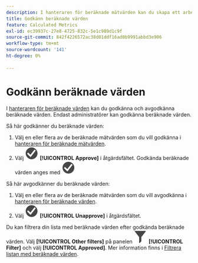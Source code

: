 ```yaml
---
description: I hanteraren för beräknade mätvärden kan du skapa ett arbetsflöde som innefattar godkännande av mätvärden för olika programnivåer och för specifika avdelningar eller grupper.
title: Godkänn beräknade värden
feature: Calculated Metrics
exl-id: ec39937c-27e8-4725-832c-5e1c989d1c9f
source-git-commit: 842f4226572ac38d01ddf16ad0b9991abbd3e906
workflow-type: tm+mt
source-wordcount: '141'
ht-degree: 0%

---
```


# Godkänn beräknade värden

I [hanteraren för beräknade värden](cm-manager.md) kan du godkänna och avgodkänna beräknade värden. Endast administratörer kan godkänna beräknade värden.

Så här godkänner du beräknade värden:

1. Välj en eller flera av de beräknade mätvärden som du vill godkänna i [hanteraren för beräknade mätvärden](cm-manager.md).
1. Välj ![CheckmarkCircle](/help/assets/icons/CheckmarkCircle.svg) **[!UICONTROL Approve]** i åtgärdsfältet. Godkända beräknade värden anges med ![CheckmarkCircle](/help/assets/icons/CheckmarkCircle.svg)

Så här avgodkänner du beräknade värden:

1. Välj en eller flera av de beräknade mätvärden som du vill avgodkänna i [hanteraren för beräknade värden](cm-approving.md).
1. Välj ![CheckmarkCircle](/help/assets/icons/CheckmarkCircle.svg) **[!UICONTROL Unapprove]** i åtgärdsfältet.


Du kan filtrera din lista med beräknade värden efter godkända beräknade värden. Välj **[!UICONTROL Other filters]** på panelen ![Filter](/help/assets/icons/Filter.svg) **[!UICONTROL Filter]** och välj **[!UICONTROL Approved]**. Mer information finns i [Filtrera listan med beräknade värden](cm-filter.md).

